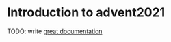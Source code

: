 # Introduction to advent2021

TODO: write [great documentation](http://jacobian.org/writing/what-to-write/)
